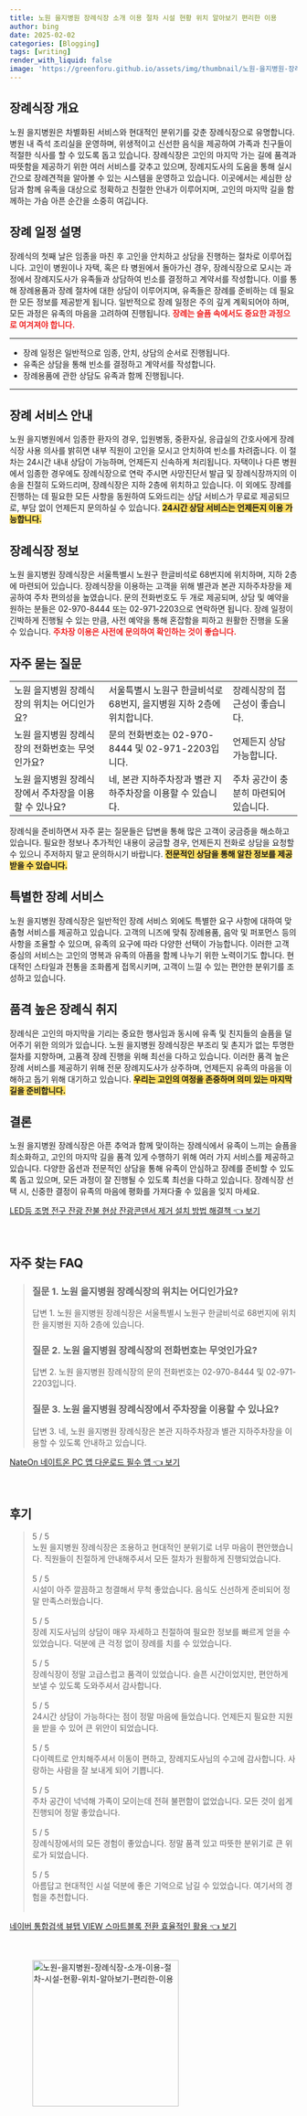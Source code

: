 ```yaml
---
title: 노원 을지병원 장례식장 소개 이용 절차 시설 현황 위치 알아보기 편리한 이용
author: bing
date: 2025-02-02
categories: [Blogging]
tags: [writing]
render_with_liquid: false
image: 'https://greenforu.github.io/assets/img/thumbnail/노원-을지병원-장례식장-소개-이용-절차-시설-현황-위치-알아보기-편리한-이용.webp'
---
```



<h2 id='장례식장 개요'>장례식장 개요</h2>

<p>노원 을지병원은 차별화된 서비스와 현대적인 분위기를 갖춘 장례식장으로 유명합니다. 병원 내 즉석 조리실을 운영하며, 위생적이고 신선한 음식을 제공하여 가족과 친구들이 적절한 식사를 할 수 있도록 돕고 있습니다. 장례식장은 고인의 마지막 가는 길에 품격과 따뜻함을 제공하기 위한 여러 서비스를 갖추고 있으며, 장례지도사의 도움을 통해 실시간으로 장례견적을 알아볼 수 있는 시스템을 운영하고 있습니다. 이곳에서는 세심한 상담과 함께 유족을 대상으로 정확하고 친절한 안내가 이루어지며, 고인의 마지막 길을 함께하는 가슴 아픈 순간을 소중히 여깁니다.</p>

<h2 id='장례 일정 설명'>장례 일정 설명</h2>

<p>장례식의 첫째 날은 임종을 마친 후 고인을 안치하고 상담을 진행하는 절차로 이루어집니다. 고인이 병원이나 자택, 혹은 타 병원에서 돌아가신 경우, 장례식장으로 모시는 과정에서 장례지도사가 유족들과 상담하여 빈소를 결정하고 계약서를 작성합니다. 이를 통해 장례용품과 장례 절차에 대한 상담이 이루어지며, 유족들은 장례를 준비하는 데 필요한 모든 정보를 제공받게 됩니다. 일반적으로 장례 일정은 주의 깊게 계획되어야 하며, 모든 과정은 유족의 마음을 고려하여 진행됩니다. <b><span style="color: #ee2323;">장례는 슬픔 속에서도 중요한 과정으로 여겨져야 합니다.</span></b></p>

<hr />

<ul>
    <li>장례 일정은 일반적으로 임종, 안치, 상담의 순서로 진행됩니다.</li>
    <li>유족은 상담을 통해 빈소를 결정하고 계약서를 작성합니다.</li>
    <li>장례용품에 관한 상담도 유족과 함께 진행됩니다.</li>
</ul>

<hr />

<h2 id='장례 서비스 안내'>장례 서비스 안내</h2>

<p>노원 을지병원에서 임종한 환자의 경우, 입원병동, 중환자실, 응급실의 간호사에게 장례식장 사용 의사를 밝히면 내부 직원이 고인을 모시고 안치하여 빈소를 차려줍니다. 이 절차는 24시간 내내 상담이 가능하며, 언제든지 신속하게 처리됩니다. 자택이나 다른 병원에서 임종한 경우에도 장례식장으로 연락 주시면 사망진단서 발급 및 장례식장까지의 이송을 친절히 도와드리며, 장례식장은 지하 2층에 위치하고 있습니다. 이 외에도 장례를 진행하는 데 필요한 모든 사항을 동원하여 도와드리는 상담 서비스가 무료로 제공되므로, 부담 없이 언제든지 문의하실 수 있습니다. <b><span style="background-color: #ffe066;">24시간 상담 서비스는 언제든지 이용 가능합니다.</span></b></p>

<h2 id='장례식장 정보'>장례식장 정보</h2>

<p>노원 을지병원 장례식장은 서울특별시 노원구 한글비석로 68번지에 위치하며, 지하 2층에 마련되어 있습니다. 장례식장을 이용하는 고객을 위해 별관과 본관 지하주차장을 제공하여 주차 편의성을 높였습니다. 문의 전화번호도 두 개로 제공되며, 상담 및 예약을 원하는 분들은 02-970-8444 또는 02-971-2203으로 연락하면 됩니다. 장례 일정이 긴박하게 진행될 수 있는 만큼, 사전 예약을 통해 혼잡함을 피하고 원활한 진행을 도울 수 있습니다. <b><span style="color: #ee2323;">주차장 이용은 사전에 문의하여 확인하는 것이 좋습니다.</span></b></p>

<h2 id='자주 묻는 질문'>자주 묻는 질문</h2>

<table>
    <tr>
        <td>노원 을지병원 장례식장의 위치는 어디인가요?</td>
        <td>서울특별시 노원구 한글비석로 68번지, 을지병원 지하 2층에 위치합니다.</td>
        <td>장례식장의 접근성이 좋습니다.</td>
    </tr>
    <tr>
        <td>노원 을지병원 장례식장의 전화번호는 무엇인가요?</td>
        <td>문의 전화번호는 02-970-8444 및 02-971-2203입니다.</td>
        <td>언제든지 상담 가능합니다.</td>
    </tr>
    <tr>
        <td>노원 을지병원 장례식장에서 주차장을 이용할 수 있나요?</td>
        <td>네, 본관 지하주차장과 별관 지하주차장을 이용할 수 있습니다.</td>
        <td>주차 공간이 충분히 마련되어 있습니다.</td>
    </tr>
</table>

<p>장례식을 준비하면서 자주 묻는 질문들은 답변을 통해 많은 고객이 궁금증을 해소하고 있습니다. 필요한 정보나 추가적인 내용이 궁금할 경우, 언제든지 전화로 상담을 요청할 수 있으니 주저하지 말고 문의하시기 바랍니다. <b><span style="background-color: #ffe066;">전문적인 상담을 통해 알찬 정보를 제공받을 수 있습니다.</span></b></p>

<h2 id='특별한 장례 서비스'>특별한 장례 서비스</h2>

<p>노원 을지병원 장례식장은 일반적인 장례 서비스 외에도 특별한 요구 사항에 대하여 맞춤형 서비스를 제공하고 있습니다. 고객의 니즈에 맞춰 장례용품, 음악 및 퍼포먼스 등의 사항을 조율할 수 있으며, 유족의 요구에 따라 다양한 선택이 가능합니다. 이러한 고객 중심의 서비스는 고인의 명복과 유족의 아픔을 함께 나누기 위한 노력이기도 합니다. 현대적인 스타일과 전통을 조화롭게 접목시키며, 고객이 느낄 수 있는 편안한 분위기를 조성하고 있습니다.</p>

<h2 id='품격 높은 장례식 취지'>품격 높은 장례식 취지</h2>

<p>장례식은 고인의 마지막을 기리는 중요한 행사임과 동시에 유족 및 친지들의 슬픔을 덜어주기 위한 의의가 있습니다. 노원 을지병원 장례식장은 부조리 및 촌지가 없는 투명한 절차를 지향하며, 고품격 장례 진행을 위해 최선을 다하고 있습니다. 이러한 품격 높은 장례 서비스를 제공하기 위해 전문 장례지도사가 상주하며, 언제든지 유족의 마음을 이해하고 돕기 위해 대기하고 있습니다. <b><span style="background-color: #ffe066;">우리는 고인의 여정을 존중하며 의미 있는 마지막 길을 준비합니다.</span></b></p>

<h2 id='결론'>결론</h2>

<p>노원 을지병원 장례식장은 아픈 추억과 함께 맞이하는 장례식에서 유족이 느끼는 슬픔을 최소화하고, 고인의 마지막 길을 품격 있게 수행하기 위해 여러 가지 서비스를 제공하고 있습니다. 다양한 옵션과 전문적인 상담을 통해 유족이 안심하고 장례를 준비할 수 있도록 돕고 있으며, 모든 과정이 잘 진행될 수 있도록 최선을 다하고 있습니다. 장례식장 선택 시, 신중한 결정이 유족의 마음에 평화를 가져다줄 수 있음을 잊지 마세요.</p>


<p><a class="click-button" title="LED등 조명 전구 잔광 잔불 현상 잔광콘덴서 제거 설치 방법 해결책" href="https://greenforu.github.io/posts/LED%EB%93%B1-%EC%A1%B0%EB%AA%85-%EC%A0%84%EA%B5%AC-%EC%9E%94%EA%B4%91-%EC%9E%94%EB%B6%88-%ED%98%84%EC%83%81-%EC%9E%94%EA%B4%91%EC%BD%98%EB%8D%B4%EC%84%9C-%EC%A0%9C%EA%B1%B0-%EC%84%A4%EC%B9%98-%EB%B0%A9%EB%B2%95-%ED%95%B4%EA%B2%B0%EC%B1%85/" rel="dofollow">LED등 조명 전구 잔광 잔불 현상 잔광콘덴서 제거 설치 방법 해결책 👈 보기</a></p><br>
<h2 id='자주_찾는_FAQ'>자주 찾는 FAQ</h2>
<div itemscope="" itemtype="https://schema.org/FAQPage"> 
<blockquote> 
<div itemscope="" itemprop="mainEntity" itemtype="https://schema.org/Question"> 
<h3 itemprop="name">질문 1. 노원 을지병원 장례식장의 위치는 어디인가요?</h3> 
<div itemscope="" itemprop="acceptedAnswer" itemtype="https://schema.org/Answer"> 
<span itemprop="text"> 
<p>답변 1. 노원 을지병원 장례식장은 서울특별시 노원구 한글비석로 68번지에 위치한 을지병원 지하 2층에 있습니다.</p> 
</span> 
</div> 
</div> 

<div itemscope="" itemprop="mainEntity" itemtype="https://schema.org/Question"> 
<h3 itemprop="name">질문 2. 노원 을지병원 장례식장의 전화번호는 무엇인가요?</h3> 
<div itemscope="" itemprop="acceptedAnswer" itemtype="https://schema.org/Answer"> 
<span itemprop="text"> 
<p>답변 2. 노원 을지병원 장례식장의 문의 전화번호는 02-970-8444 및 02-971-2203입니다.</p> 
</span> 
</div> 
</div> 

<div itemscope="" itemprop="mainEntity" itemtype="https://schema.org/Question"> 
<h3 itemprop="name">질문 3. 노원 을지병원 장례식장에서 주차장을 이용할 수 있나요?</h3> 
<div itemscope="" itemprop="acceptedAnswer" itemtype="https://schema.org/Answer"> 
<span itemprop="text"> 
<p>답변 3. 네, 노원 을지병원 장례식장은 본관 지하주차장과 별관 지하주차장을 이용할 수 있도록 안내하고 있습니다.</p> 
</span> 
</div> 
</div> 

</blockquote> 
</div>
<p><a class="click-button" title="NateOn 네이트온 PC 앱 다운로드 필수 앱" href="https://greenforu.github.io/posts/NateOn-%EB%84%A4%EC%9D%B4%ED%8A%B8%EC%98%A8-PC-%EC%95%B1-%EB%8B%A4%EC%9A%B4%EB%A1%9C%EB%93%9C-%ED%95%84%EC%88%98-%EC%95%B1/" rel="dofollow">NateOn 네이트온 PC 앱 다운로드 필수 앱 👈 보기</a></p><br>
<h2 id='후기'>후기</h2>
<div itemscope itemtype="https://schema.org/Product">
  <blockquote>
  <div itemprop="review" itemscope itemtype="https://schema.org/Review">
      <div itemprop="reviewRating" itemscope itemtype="https://schema.org/Rating"> <span itemprop="ratingValue">5</span> / <span itemprop="bestRating">5</span> </div>
      <span itemprop="reviewBody">노원 을지병원 장례식장은 조용하고 현대적인 분위기로 너무 마음이 편안했습니다. 직원들이 친절하게 안내해주셔서 모든 절차가 원활하게 진행되었습니다.</span>
  </div>
  <br>
  <div itemprop="review" itemscope itemtype="https://schema.org/Review">
      <div itemprop="reviewRating" itemscope itemtype="https://schema.org/Rating"> <span itemprop="ratingValue">5</span> / <span itemprop="bestRating">5</span> </div>
      <span itemprop="reviewBody">시설이 아주 깔끔하고 청결해서 무척 좋았습니다. 음식도 신선하게 준비되어 정말 만족스러웠습니다.</span>
  </div>
  <br>
  <div itemprop="review" itemscope itemtype="https://schema.org/Review">
      <div itemprop="reviewRating" itemscope itemtype="https://schema.org/Rating"> <span itemprop="ratingValue">5</span> / <span itemprop="bestRating">5</span> </div>
      <span itemprop="reviewBody">장례 지도사님의 상담이 매우 자세하고 친절하여 필요한 정보를 빠르게 얻을 수 있었습니다. 덕분에 큰 걱정 없이 장례를 치를 수 있었습니다.</span>
  </div>
  <br>
  <div itemprop="review" itemscope itemtype="https://schema.org/Review">
      <div itemprop="reviewRating" itemscope itemtype="https://schema.org/Rating"> <span itemprop="ratingValue">5</span> / <span itemprop="bestRating">5</span> </div>
      <span itemprop="reviewBody">장례식장이 정말 고급스럽고 품격이 있었습니다. 슬픈 시간이었지만, 편안하게 보낼 수 있도록 도와주셔서 감사합니다.</span>
  </div>
  <br>
  <div itemprop="review" itemscope itemtype="https://schema.org/Review">
      <div itemprop="reviewRating" itemscope itemtype="https://schema.org/Rating"> <span itemprop="ratingValue">5</span> / <span itemprop="bestRating">5</span> </div>
      <span itemprop="reviewBody">24시간 상담이 가능하다는 점이 정말 마음에 들었습니다. 언제든지 필요한 지원을 받을 수 있어 큰 위안이 되었습니다.</span>
  </div>
  <br>
  <div itemprop="review" itemscope itemtype="https://schema.org/Review">
      <div itemprop="reviewRating" itemscope itemtype="https://schema.org/Rating"> <span itemprop="ratingValue">5</span> / <span itemprop="bestRating">5</span> </div>
      <span itemprop="reviewBody">다이렉트로 안치해주셔서 이동이 편하고, 장례지도사님의 수고에 감사합니다. 사랑하는 사람을 잘 보내게 되어 기쁩니다.</span>
  </div>
  <br>
  <div itemprop="review" itemscope itemtype="https://schema.org/Review">
      <div itemprop="reviewRating" itemscope itemtype="https://schema.org/Rating"> <span itemprop="ratingValue">5</span> / <span itemprop="bestRating">5</span> </div>
      <span itemprop="reviewBody">주차 공간이 넉넉해 가족이 모이는데 전혀 불편함이 없었습니다. 모든 것이 쉽게 진행되어 정말 좋았습니다.</span>
  </div>
  <br>
  <div itemprop="review" itemscope itemtype="https://schema.org/Review">
      <div itemprop="reviewRating" itemscope itemtype="https://schema.org/Rating"> <span itemprop="ratingValue">5</span> / <span itemprop="bestRating">5</span> </div>
      <span itemprop="reviewBody">장례식장에서의 모든 경험이 좋았습니다. 정말 품격 있고 따뜻한 분위기로 큰 위로가 되었습니다.</span>
  </div>
  <br>
  <div itemprop="review" itemscope itemtype="https://schema.org/Review">
      <div itemprop="reviewRating" itemscope itemtype="https://schema.org/Rating"> <span itemprop="ratingValue">5</span> / <span itemprop="bestRating">5</span> </div>
      <span itemprop="reviewBody">아름답고 현대적인 시설 덕분에 좋은 기억으로 남길 수 있었습니다. 여기서의 경험을 추천합니다.</span>
  </div>
  <br>
  </blockquote>
</div>
<p><a class="click-button" title="네이버 통합검색 뷰탭 VIEW 스마트블록 전환 효율적인 활용" href="https://greenforu.github.io/posts/%EB%84%A4%EC%9D%B4%EB%B2%84-%ED%86%B5%ED%95%A9%EA%B2%80%EC%83%89-%EB%B7%B0%ED%83%AD-VIEW-%EC%8A%A4%EB%A7%88%ED%8A%B8%EB%B8%94%EB%A1%9D-%EC%A0%84%ED%99%98-%ED%9A%A8%EC%9C%A8%EC%A0%81%EC%9D%B8-%ED%99%9C%EC%9A%A9/" rel="dofollow">네이버 통합검색 뷰탭 VIEW 스마트블록 전환 효율적인 활용 👈 보기</a></p><br>
<figure class="image"><img src="https://greenforu.github.io/assets/img/thumbnail/노원-을지병원-장례식장-소개-이용-절차-시설-현황-위치-알아보기-편리한-이용.webp" alt="노원-을지병원-장례식장-소개-이용-절차-시설-현황-위치-알아보기-편리한-이용" width="256" height="256"></figure>